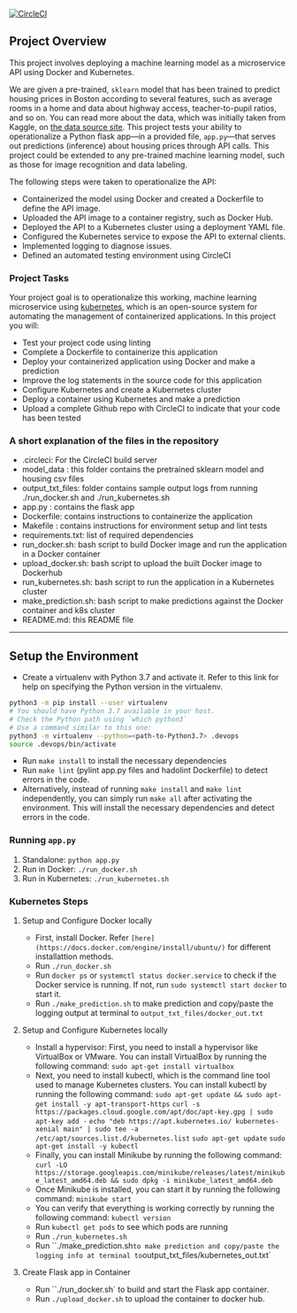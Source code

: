 [![CircleCI](https://dl.circleci.com/status-badge/img/gh/okellomano/ml-microservice-udacity/tree/master.svg?style=svg)](https://dl.circleci.com/status-badge/redirect/gh/okellomano/ml-microservice-udacity/tree/master)


## Project Overview
This project involves deploying a machine learning model as a microservice API using Docker and Kubernetes.

We are given a pre-trained, `sklearn` model that has been trained to predict housing prices in Boston according to several features, such as average rooms in a home and data about highway access, teacher-to-pupil ratios, and so on. You can read more about the data, which was initially taken from Kaggle, on [the data source site](https://www.kaggle.com/c/boston-housing). This project tests your ability to operationalize a Python flask app—in a provided file, `app.py`—that serves out predictions (inference) about housing prices through API calls. This project could be extended to any pre-trained machine learning model, such as those for image recognition and data labeling.

The following steps were taken to operationalize the API:

* Containerized the model using Docker and created a Dockerfile to define the API image.
* Uploaded the API image to a container registry, such as Docker Hub.
* Deployed the API to a Kubernetes cluster using a deployment YAML file.
* Configured the Kubernetes service to expose the API to external clients.
* Implemented logging to diagnose issues.
* Defined an automated testing environment using CircleCI
 


### Project Tasks

Your project goal is to operationalize this working, machine learning microservice using [kubernetes](https://kubernetes.io/), which is an open-source system for automating the management of containerized applications. In this project you will:
* Test your project code using linting
* Complete a Dockerfile to containerize this application
* Deploy your containerized application using Docker and make a prediction
* Improve the log statements in the source code for this application
* Configure Kubernetes and create a Kubernetes cluster
* Deploy a container using Kubernetes and make a prediction
* Upload a complete Github repo with CircleCI to indicate that your code has been tested

### A short explanation of the files in the repository

* .circleci: For the CircleCI build server
* model_data : this folder contains the pretrained sklearn model and housing csv files
* output_txt_files: folder contains sample output logs from running ./run_docker.sh and ./run_kubernetes.sh
* app.py : contains the flask app
* Dockerfile: contains instructions to containerize the application
* Makefile : contains instructions for environment setup and lint tests
* requirements.txt: list of required dependencies
* run_docker.sh: bash script to build Docker image and run the application in a Docker container
* upload_docker.sh: bash script to upload the built Docker image to Dockerhub
* run_kubernetes.sh: bash script to run the application in a Kubernetes cluster
* make_prediction.sh: bash script to make predictions against the Docker container and k8s cluster
* README.md: this README file
---

## Setup the Environment

* Create a virtualenv with Python 3.7 and activate it. Refer to this link for help on specifying the Python version in the virtualenv. 
```bash
python3 -m pip install --user virtualenv
# You should have Python 3.7 available in your host. 
# Check the Python path using `which python3`
# Use a command similar to this one:
python3 -m virtualenv --python=<path-to-Python3.7> .devops
source .devops/bin/activate
```
* Run `make install` to install the necessary dependencies
* Run `make lint` (pylint app.py files and hadolint Dockerfile) to detect errors in the code.
* Alternatively, instead of running `make install` and `make lint` independently, you can simply run `make all` after activating the environment. This will install the necessary dependencies and detect errors in the code.

### Running `app.py`

1. Standalone:  `python app.py`
2. Run in Docker:  `./run_docker.sh`
3. Run in Kubernetes:  `./run_kubernetes.sh`

### Kubernetes Steps

1. Setup and Configure Docker locally
    * First, install Docker. Refer `[here](https://docs.docker.com/engine/install/ubuntu/)` for different installattion methods.
    * Run `./run_docker.sh`
    * Run `docker ps` or `systemctl status docker.service` to check if the Docker service is running. If not, run `sudo systemctl start docker` to start it.
    * Run `./make_prediction.sh` to make prediction and copy/paste the logging output at terminal to `output_txt_files/docker_out.txt`
    
2. Setup and Configure Kubernetes locally
    * Install a hypervisor: First, you need to install a hypervisor like VirtualBox or VMware. You can install VirtualBox by running the following command: `sudo apt-get install virtualbox`
    * Next, you need to install kubectl, which is the command line tool used to manage Kubernetes clusters. You can install kubectl by running the following command:
        `sudo apt-get update && sudo apt-get install -y apt-transport-https`
        `curl -s https://packages.cloud.google.com/apt/doc/apt-key.gpg | sudo apt-key add -`
        `echo "deb https://apt.kubernetes.io/ kubernetes-xenial main" | sudo tee -a /etc/apt/sources.list.d/kubernetes.list`
        `sudo apt-get update`
        `sudo apt-get install -y kubectl`
    * Finally, you can install Minikube by running the following command: `curl -LO https://storage.googleapis.com/minikube/releases/latest/minikube_latest_amd64.deb && sudo dpkg -i minikube_latest_amd64.deb`
    * Once Minikube is installed, you can start it by running the following command: `minikube start`
    * You can verify that everything is working correctly by running the following command: `kubectl version`
    * Run `kubectl get pods` to see which pods are running
    * Run `./run_kubernetes.sh`
    * Run ``./make_prediction.sh` to make prediction and copy/paste the logging info at terminal to `output_txt_files/kubernetes_out.txt`
    
3. Create Flask app in Container
    * Run ``./run_docker.sh` to build and start the Flask app container.
    * Run `./upload_docker.sh` to upload the container to docker hub.
